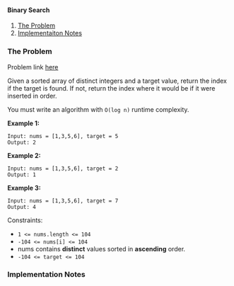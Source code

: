 #### Binary Search

1. [The Problem](#the-problem)
2. [Implementaiton Notes](#implementation-notes)


### The Problem

Problem link [here](https://leetcode.com/problems/search-insert-position/)

Given a sorted array of distinct integers and a target value, return the index if the target is found. If not, return the index where it would be if it were inserted in order.

You must write an algorithm with `O(log n)` runtime complexity.


**Example 1:**
```
Input: nums = [1,3,5,6], target = 5
Output: 2
```

**Example 2:**
```
Input: nums = [1,3,5,6], target = 2
Output: 1
```

**Example 3:**
```
Input: nums = [1,3,5,6], target = 7
Output: 4
``` 

Constraints:

* `1 <= nums.length <= 104`
* `-104 <= nums[i] <= 104`
* nums contains **distinct** values sorted in **ascending** order.
* `-104 <= target <= 104`

### Implementation Notes
